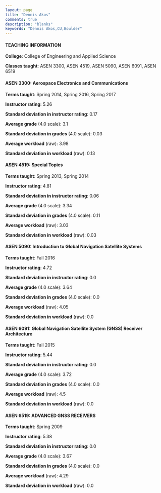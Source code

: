 ```yaml
---
layout: page
title: "Dennis Akos" 
comments: true
description: "blanks"
keywords: "Dennis Akos,CU,Boulder"
---
```

<head>
<script src="https://ajax.googleapis.com/ajax/libs/jquery/2.1.3/jquery.min.js"></script>
<script src="https://dl.dropboxusercontent.com/s/pc42nxpaw1ea4o9/highcharts.js?dl=0"></script>
<!-- <script src="../assets/js/highcharts.js"></script> -->
<style type="text/css">@font-face {
	font-family: "Bebas Neue";
	src: url(https://www.filehosting.org/file/details/544349/BebasNeue Regular.otf) format("opentype");
	}
	h1.Bebas { 
		font-family: "Bebas Neue", Verdana, Tahoma;
	}
</style>
</head>
	   
#### TEACHING INFORMATION

**College**: College of Engineering and Applied Science

**Classes taught**: ASEN 3300, ASEN 4519, ASEN 5090, ASEN 6091, ASEN 6519

#### ASEN 3300: Aerospace Electronics and Communications

**Terms taught**: Spring 2014, Spring 2016, Spring 2017

**Instructor rating**: 5.26

**Standard deviation in instructor rating**: 0.17

**Average grade** (4.0 scale): 3.1

**Standard deviation in grades** (4.0 scale): 0.03

**Average workload** (raw): 3.98

**Standard deviation in workload** (raw): 0.13

#### ASEN 4519: Special Topics

**Terms taught**: Spring 2013, Spring 2014

**Instructor rating**: 4.81

**Standard deviation in instructor rating**: 0.06

**Average grade** (4.0 scale): 3.34

**Standard deviation in grades** (4.0 scale): 0.11

**Average workload** (raw): 3.03

**Standard deviation in workload** (raw): 0.03

#### ASEN 5090: Introduction to Global Navigation Satellite Systems

**Terms taught**: Fall 2016

**Instructor rating**: 4.72

**Standard deviation in instructor rating**: 0.0

**Average grade** (4.0 scale): 3.64

**Standard deviation in grades** (4.0 scale): 0.0

**Average workload** (raw): 4.05

**Standard deviation in workload** (raw): 0.0

#### ASEN 6091: Global Navigation Satellite System (GNSS) Receiver Architecture

**Terms taught**: Fall 2015

**Instructor rating**: 5.44

**Standard deviation in instructor rating**: 0.0

**Average grade** (4.0 scale): 3.72

**Standard deviation in grades** (4.0 scale): 0.0

**Average workload** (raw): 4.5

**Standard deviation in workload** (raw): 0.0

#### ASEN 6519: ADVANCED GNSS RECEIVERS

**Terms taught**: Spring 2009

**Instructor rating**: 5.38

**Standard deviation in instructor rating**: 0.0

**Average grade** (4.0 scale): 3.67

**Standard deviation in grades** (4.0 scale): 0.0

**Average workload** (raw): 4.29

**Standard deviation in workload** (raw): 0.0


